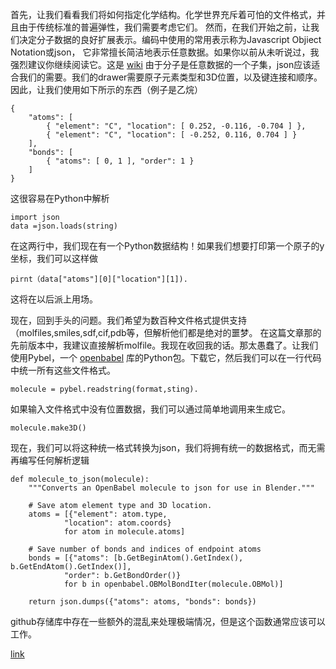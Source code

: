 首先，让我们看看我们将如何指定化学结构。化学世界充斥着可怕的文件格式，并且由于传统标准的普遍弹性，我们需要考虑它们。
然而，在我们开始之前，让我们决定分子数据的良好扩展表示。编码中使用的常用表示称为Javascript Objiect Notation或json，
它非常擅长简洁地表示任意数据。如果你以前从未听说过，我强烈建议你继续阅读它。这是
[wiki](http://en.wikipedia.org/wiki/JSON)
由于分子是任意数据的一个子集，json应该适合我们的需要。我们的drawer需要原子元素类型和3D位置，以及键连接和顺序。
因此，让我们使用如下所示的东西（例子是乙烷）

    {
        "atoms": [
            { "element": "C", "location": [ 0.252, -0.116, -0.704 ] },
            { "element": "C", "location": [ -0.252, 0.116, 0.704 ] }
        ],
        "bonds": [
            { "atoms": [ 0, 1 ], "order": 1 }
        ]
    }

这很容易在Python中解析

    import json
    data =json.loads(string)

在这两行中，我们现在有一个Python数据结构！如果我们想要打印第一个原子的y坐标，我们可以这样做

    pirnt（data["atoms"][0]["location"][1]).

这将在以后派上用场。

现在，回到手头的问题。我们希望为数百种文件格式提供支持（molfiles,smiles,sdf,cif,pdb等，但解析他们都是绝对的噩梦。
在这篇文章那的先前版本中，我建议直接解析molfile。我现在收回我的话。那太愚蠢了。让我们使用Pybel，一个
[openbabel](http://openbabel.org/wiki/Main_Page)
库的Python包。下载它，然后我们可以在一行代码中统一所有这些文件格式。

    molecule = pybel.readstring(format,sting).

如果输入文件格式中没有位置数据，我们可以通过简单地调用来生成它。

    molecule.make3D()
    
现在，我们可以将这种统一格式转换为json，我们将拥有统一的数据格式，而无需再编写任何解析逻辑

    def molecule_to_json(molecule):
        """Converts an OpenBabel molecule to json for use in Blender."""

        # Save atom element type and 3D location.
        atoms = [{"element": atom.type,
                "location": atom.coords}
                for atom in molecule.atoms]

        # Save number of bonds and indices of endpoint atoms
        bonds = [{"atoms": [b.GetBeginAtom().GetIndex(), b.GetEndAtom().GetIndex()],
                "order": b.GetBondOrder()}
                for b in openbabel.OBMolBondIter(molecule.OBMol)]

        return json.dumps({"atoms": atoms, "bonds": bonds})

github存储库中存在一些额外的混乱来处理极端情况，但是这个函数通常应该可以工作。
    

[link](https://patrickfuller.github.io/molecules-from-smiles-molfiles-in-blender/)
